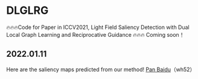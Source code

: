 # DLGLRG
🔥🔥🔥Code for Paper in ICCV2021,  Light Field Saliency Detection with Dual Local Graph Learning and Reciprocative Guidance
🔥🔥🔥 
Coming soon！


## 2022.01.11
Here are the saliency maps predicted from our method!
[Pan Baidu](https://pan.baidu.com/s/18DGI8rQFWsT1YmDquRwrLA?pwd=wh52)（wh52）

